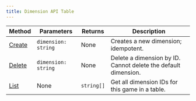 ```yaml
---
title: Dimension API Table
---
```


| Method                                                | Parameters          | Returns    | Description                                                    |
| ----------------------------------------------------- | ------------------- | ---------- | -------------------------------------------------------------- |
| [Create](../../api-reference/dimension-api/create.md) | `dimension: string` | None       | Creates a new dimension; idempotent.                           |
| [Delete](../../api-reference/dimension-api/delete.md) | `dimension: string` | None       | Delete a dimension by ID. Cannot delete the default dimension. |
| [List](../../api-reference/dimension-api/list.md)     | None                | `string[]` | Get all dimension IDs for this game in a table.                |
